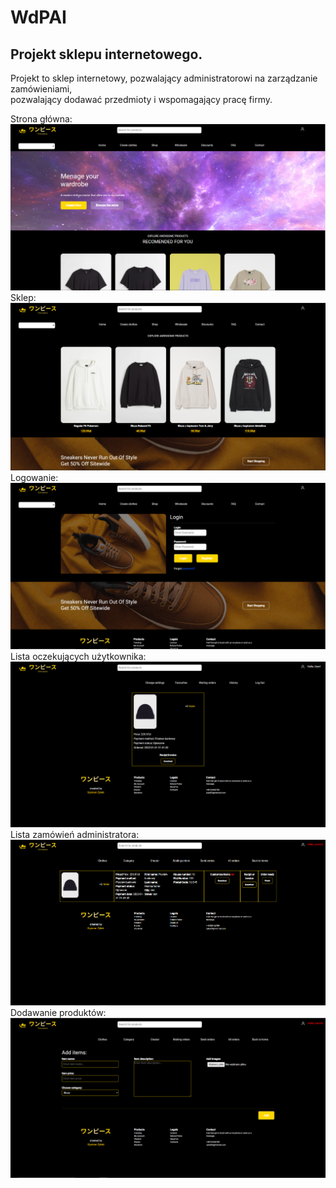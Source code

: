 # WdPAI

<h2> Projekt sklepu internetowego.</h2>

Projekt to sklep internetowy, pozwalający administratorowi na zarządzanie zamówieniami,<br>
pozwalający dodawać przedmioty i wspomagający pracę firmy.

Strona główna: <br>
<img src="/public/images/mdimages/1.PNG?raw=true"><br>
Sklep: <br>
<img src="/public/images/mdimages/2.PNG?raw=true"><br>
Logowanie: <br>
<img src="/public/images/mdimages/3.PNG?raw=true"><br>
Lista oczekujących użytkownika: <br>
<img src="/public/images/mdimages/4.PNG?raw=true"><br>
Lista zamówień administratora: <br>
<img src="/public/images/mdimages/5.PNG?raw=true"><br>
Dodawanie produktów: <br>
<img src="/public/images/mdimages/6.PNG?raw=true">
